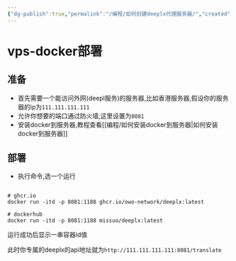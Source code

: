 ```yaml
---
{"dg-publish":true,"permalink":"/编程/如何创建deeplx代理服务器/","created":"","updated":""}
---
```



# vps-docker部署

## 准备

- 首先需要一个能访问外网(deepl服务)的服务器,比如香港服务器,假设你的服务器的ip为`111.111.111.111`
- 允许你想要的端口通过防火墙,这里设置为`8081`
- 安装docker到服务器,教程查看[[编程/如何安装docker到服务器\|如何安装docker到服务器]]

## 部署

- 执行命令,选一个运行

```shell

# ghcr.io
docker run -itd -p 8081:1188 ghcr.io/owo-network/deeplx:latest

# dockerhub
docker run -itd -p 8081:1188 missuo/deeplx:latest

```

运行成功后显示一串容器id值

此时你专属的deeplx的api地址就为`http://111.111.111.111:8081/translate`
